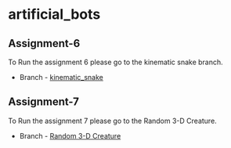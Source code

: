 # artificial_bots

## Assignment-6 

To Run the assignment 6 please go to the kinematic snake branch.

 * Branch - [kinematic_snake](https://github.com/ilesha-sawarkar/artificial_bots/tree/kinematic_snake)
 
 ## Assignment-7 

To Run the assignment 7 please go to the Random 3-D Creature.

 * Branch - [Random 3-D Creature](https://github.com/ilesha-sawarkar/artificial_bots/tree/Random-3D-Creature)

 
